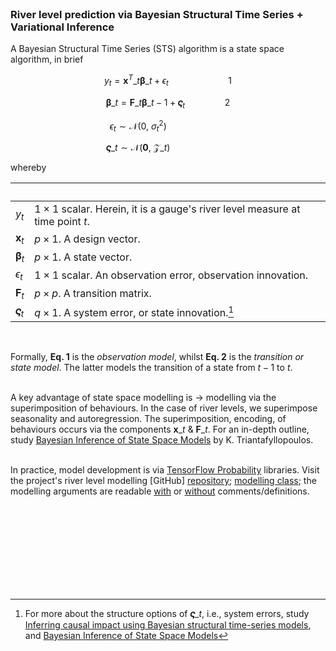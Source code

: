 <br>

### River level prediction via Bayesian Structural Time Series + Variational Inference

A Bayesian Structural Time Series (STS) algorithm is a state space algorithm, in brief


$$y_{t} = \pmb{x}^{T}\_{t}\pmb{\beta}\_{t} + \epsilon_{t} \qquad \qquad \qquad 1$$

$$\pmb{\beta}\_{t} = \mathbf{F}\_{t}\pmb{\beta}\_{t - 1} + \pmb{\varsigma}_{t} \qquad \qquad 2$$

$$\epsilon_{t} \sim \mathcal{N}\bigl(0, \: \sigma^{2}_{t}  \bigr) \qquad \qquad \qquad$$

$$\pmb{\varsigma}\_{t} \sim \mathcal{N}\bigl(\mathbf{0}, \: \pmb{\mathcal{Z}}\_{t}\bigr) \qquad \qquad \qquad$$

whereby

&nbsp; | &nbsp;
:--- | :---
$y_{t}$ | $1 \times 1$ scalar.  Herein, it is a gauge's river level measure at time point $t$.
$\pmb{x}_{t}$ | $p \times 1$.  A design vector.
$\pmb{\beta}_{t}$ | $p \times 1$.  A state vector.
$\epsilon_{t}$ | $1 \times 1$ scalar.  An observation error, observation innovation.
$\mathbf{F}_{t}$ | $p \times p$.  A transition matrix.
$\pmb{\varsigma}_{t}$ | $q \times 1$. A system error, or state innovation.[^1]


<br>

Formally, <b>Eq. 1</b>  is the <i>observation model</i>, whilst <b>Eq. 2</b> is the <i>transition or state model</i>.  The latter models the transition of a state from $t - 1$ to $t$.<br><br>

A key advantage of state space modelling is $\rightarrow$ modelling via the superimposition of behaviours.  In the case of river levels, we superimpose seasonality and autoregression.  The superimposition, encoding, of behaviours occurs via the components $\pmb{x}\_{t}$ & $\mathbf{F}\_{t}$.  For an in-depth outline, study <a href="https://link.springer.com/book/10.1007/978-3-030-76124-0" target="_blank">Bayesian Inference of State Space Models</a> by K. Triantafyllopoulos.<br><br>

In practice, model development is via <a href="https://www.tensorflow.org/probability" target="_blank">TensorFlow Probability</a> libraries.  Visit the project's river level modelling [GitHub] <a href="https://github.com/repatterning/variational/tree/master" target="_blank">repository</a>; <a href="https://github.com/repatterning/variational/blob/master/src/modelling/architecture.py" target="_blank">modelling class</a>; the modelling arguments are readable <a href="https://github.com/repatterning/configurations/blob/master/src/artefacts/architecture/variational/arguments.yaml" target="_blank">with</a> or <a href="https://github.com/repatterning/configurations/blob/master/src/artefacts/architecture/variational/arguments.json" target="_blank">without</a> comments/definitions.
              


<br>
<br>

<br>
<br>

<br>
<br>

<br>
<br>

[^1]: For more about the structure options of $\pmb{\varsigma}\_{t}$, i.e., system errors, study <a href="https://projecteuclid.org/journals/annals-of-applied-statistics/volume-9/issue-1/Inferring-causal-impact-using-Bayesian-structural-time-series-models/10.1214/14-AOAS788.full" target="_blank">Inferring causal impact using Bayesian structural time-series models</a>, and <a href="https://link.springer.com/book/10.1007/978-3-030-76124-0" target="_blank">Bayesian Inference of State Space Models</a>